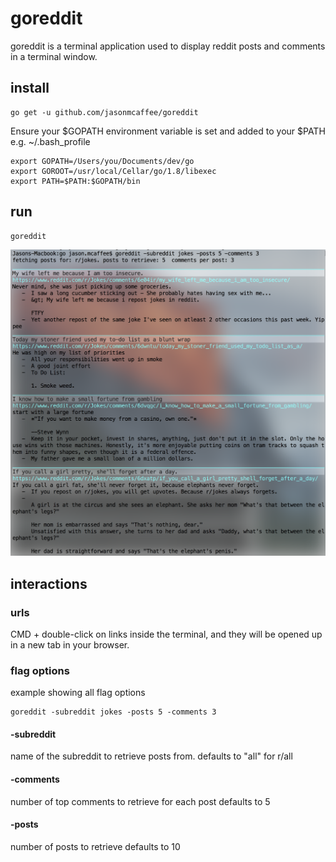 # goreddit
goreddit is a terminal application used to display reddit posts and comments in a terminal window.

## install
```
go get -u github.com/jasonmcaffee/goreddit
```

Ensure your $GOPATH environment variable is set and added to your $PATH
e.g. ~/.bash_profile
```
export GOPATH=/Users/you/Documents/dev/go
export GOROOT=/usr/local/Cellar/go/1.8/libexec
export PATH=$PATH:$GOPATH/bin
```
## run
```
goreddit
```

![Alt text](goreddit-terminal.png?raw=true "Optional Title")
## interactions
### urls
CMD + double-click on links inside the terminal, and they will be opened up in a new tab in your browser.

### flag options
example showing all flag options
```
goreddit -subreddit jokes -posts 5 -comments 3
```

#### -subreddit
name of the subreddit to retrieve posts from.
defaults to "all" for r/all

#### -comments
number of top comments to retrieve for each post
defaults to 5

#### -posts
number of posts to retrieve
defaults to 10